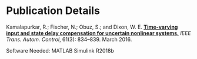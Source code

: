 # Publication Details
Kamalapurkar, R.; Fischer, N.; Obuz, S.; and Dixon, W. E. **[Time-varying input and state delay compensation for uncertain nonlinear systems.](http://doi.org/10.1109/tac.2015.2451472)** *IEEE Trans. Autom. Control*, 61(3): 834–839. March 2016.

Software Needed: MATLAB Simulink R2018b

